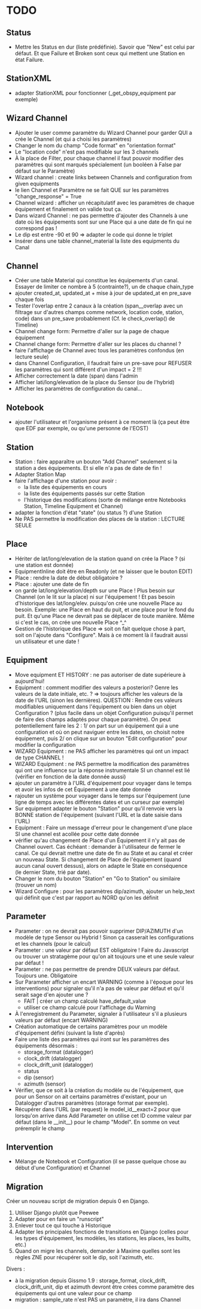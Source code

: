 # TODO

## Status

  * Mettre les Status en dur (liste prédéfinie). Savoir que "New" est celui par défaut. Et que Failure et Broken sont ceux qui mettent une Station en état Failure.

## StationXML

  * adapter StationXML pour fonctionner (\_get\_obspy\_equipment par exemple)

## Wizard Channel

  * Ajouter le user comme paramètre du Wizard Channel pour garder QUI a crée le Channel (et qui a choisi les paramètres)
  * Changer le nom du champ "Code format" en "orientation format"
  * Le "location code" n'est pas modifiable sur les 3 channels
  * À la place de Filter, pour chaque channel il faut pouvoir modifier des paramètres qui sont marqués spécialement (un booléen à False par défaut sur le Paramètre)
  * Wizard channel : create links between Channels and configuration from given equipments
  * le lien Channel et Paramètre ne se fait QUE sur les paramètres "change\_response" = True
  * Channel wizard : afficher un récapitulatif avec les paramètres de chaque équipement et finalement on valide tout ça.
  * Dans wizard Channel : ne pas permettre d'ajouter des Channels à une date où les équipements sont sur une Place qui a une date de fin qui ne correspond pas !
  * Le dip est entre -90 et 90 => adapter le code qui donne le triplet
  * Insérer dans une table channel_material la liste des equipments du Canal

## Channel

  * Créer une table Material qui constitue les équipements d'un canal. Essayer de limiter ce nombre à 5 (contrainte?), un de chaque chain_type
  * ajouter created\_at, updated\_at + mise à jour de updated\_at en pre\_save chaque fois
  * Tester l'overlap entre 2 canaux à la création (span\_\_overlap avec un filtrage sur d'autres champs comme network, location code, station, code) dans un pre\_save probablement (Cf. le check\_overlap() de Timeline)
  * Channel change form: Permettre d'aller sur la page de chaque équipement
  * Channel change form: Permettre d'aller sur les places du channel ?
  * faire l'affichage de Channel avec tous les paramètres confondus (en lecture seule)
  * dans Channel Configuration, il faudrait faire un pre-save pour REFUSER les paramètres qui sont différent d'un impact = 2 !!!
  * Afficher correctement la date (span) dans l'admin
  * Afficher lati/long/elevation de la place du Sensor (ou de l'hybrid)
  * Afficher les paramètres de configuration du canal…

## Notebook

  * ajouter l'utilisateur et l'organisme présent à ce moment là (ça peut être que EDF par exemple, ou qu'une personne de l'EOST)

## Station

  * Station : faire apparaître un bouton "Add Channel" seulement si la station a des équipements. Et si elle n'a pas de date de fin !
  * Adapter Station Map
  * faire l'affichage d'une station pour avoir :
    * la liste des équipements en cours
    * la liste des équipements passés sur cette Station
    * l'historique des modifications (sorte de mélange entre Notebooks Station, Timeline Equipment et Channel)
  * adapter la fonction d'état "state" (ou status ?) d'une Station
  * Ne PAS permettre la modification des places de la station : LECTURE SEULE

## Place

  * Hériter de lat/long/elevation de la station quand on crée la Place ? (si une station est donnée)
  * EquipmentInline doit être en Readonly (et ne laisser que le bouton EDIT)
  * Place : rendre la date de début obligatoire ?
  * Place : ajouter une date de fin
  * on garde lat/long/elevation/depth sur une Place ! Plus besoin sur Channel (on le lit sur la place) ni sur l'équipement ! Et pas besoin d'historique des lat/long/elev. puisqu'on crée une nouvelle Place au besoin. Exemple: une Place en haut du puit, et une place pour le fond du puit. Et qu'une Place ne devrait pas se déplacer de toute manière. Même si c'est le cas, on crée une nouvelle Place ^_^
  * Gestion de l'historique des Place => soit on fait quelque chose à part, soit on l'ajoute dans "Configure". Mais à ce moment là il faudrait aussi un utilisateur et une date !

## Equipment

  * Move equipment ET HISTORY : ne pas autoriser de date supérieure à aujourd'hui!
  * Equipment : comment modifier des valeurs a posteriori? Genre les valeurs de la date initiale, etc. ? => toujours afficher les valeurs de la date de l'URL (sinon les dernières). QUESTION : Rendre ces valeurs modifiables uniquement dans l'équipement ou bien dans un objet Configuration ? (plus facile dans un objet Configuration puisqu'il permet de faire des champs adaptés pour chaque paramètre). On peut potentiellement faire les 2 : 1/ on part sur un équipement qui a une configuration et où on peut naviguer entre les dates, on choisit notre équipement, puis 2/ on clique sur un bouton "Edit configuration" pour modifier la configuration
  * WIZARD Equipment : ne PAS afficher les paramètres qui ont un impact de type CHANNEL !
  * WIZARD Equipment : ne PAS permettre la modification des paramètres qui ont une influence sur la réponse instrumentale SI un channel est lié (vérifier en fonction de la date donnée aussi)
  * ajouter un paramètre à l'URL d'équipement pour voyager dans le temps et avoir les infos de cet Équipement à une date donnée
  * rajouter un système pour voyager dans le temps sur l'équipement (une ligne de temps avec les différentes dates et un curseur par exemple)
  * Sur equipment adapter le bouton "Station" pour qu'il renvoie vers la BONNE station de l'équipement (suivant l'URL et la date saisie dans l'URL)
  * Equipment : Faire un message d'erreur pour le changement d'une place SI une channel est acollée pour cette date donnée
  * vérifier qu'au changement de Place d'un Équipement il n'y ait pas de Channel ouvert. Cas échéant : demander à l'utilisateur de fermer le canal. Ce qui devrait mettre une date de fin au State et au canal et créer un nouveau State. Si changement de Place de l'équipement (quand aucun canal ouvert dessus), alors on adapte le State en conséquence (le dernier State, trié par date).
  * Changer le nom du bouton "Station" en "Go to Station" ou similaire (trouver un nom)
  * Wizard Configure : pour les paramètres dip/azimuth, ajouter un help_text qui définit que c'est par rapport au NORD qu'on les définit

## Parameter

  * Parameter : on ne devrait pas pouvoir supprimer DIP/AZIMUTH d'un modèle de type Sensor ou Hybrid ! Sinon ça casserait les configurations et les channels (pour le calcul)
  * Parameter : une valeur par défaut EST obligatoire ! Faire du Javascript ou trouver un stratagème pour qu'on ait toujours une et une seule valeur par défaut !
  * Parameter : ne pas permettre de prendre DEUX valeurs par défaut. Toujours une. Obligatoire
  * Sur Parameter afficher un encart WARNING (comme à l'époque pour les interventions) pour signaler qu'il n'a pas de valeur par défaut et qu'il serait sage d'en ajouter une ?
    * FAIT | créer un champ calculé have\_default\_value
    * utiliser ce champ calculé pour l'affichage du Warning
  * À l'enregistrement du Parameter, signaler à l'utilisateur s'il a plusieurs valeurs par défaut (encart WARNING)
  * Création automatique de certains paramètres pour un modèle d'équipement défini (suivant la liste d'après)
  * Faire une liste des paramètres qui iront sur les paramètres des équipements désormais : 
    * storage_format (datalogger)
    * clock_drift (datalogger)
    * clock\_drift\_unit (datalogger)
    * status
    * dip (sensor)
    * azimuth (sensor)
  * Vérifier, que ce soit à la création du modèle ou de l'équipement, que pour un Sensor on ait certains paramètres d'existant, pour un Datalogger d'autres paramètres (storage format par exemple).
  * Récupérer dans l'URL (par request) le model_id__exact=2 pour que lorsqu'on arrive dans Add Parameter on utilise cet ID comme valeur par défaut (dans le \_\_init\_\_) pour le champ "Model". En somme on veut préremplir le champ

## Intervention

  * Mélange de Notebook et Configuration (il se passe quelque chose au début d'une Configuration) et Channel

## Migration

Créer un nouveau script de migration depuis 0 en Django.

  1. Utiliser Django plutôt que Peewee
  2. Adapter pour en faire un "runscript"
  3. Enlever tout ce qui touche à Historique
  4. Adapter les principales fonctions de transitions en Django (celles pour les types d'équipement, les modèles, les stations, les places, les builts, etc.)
  5. Quand on migre les channels, demander à Maxime quelles sont les règles ZNE pour récupérer soit le dip, soit l'azimuth, etc.

Divers : 

  * à la migration depuis Gissmo 1.9 : storage\_format, clock\_drift, clock\_drift\_unit, dip et azimuth devront être crées comme paramètre des équipements qui ont une valeur pour ce champ
  * migration : sample_rate n'est PAS un paramètre, il ira dans Channel
